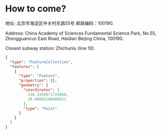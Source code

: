 # How to come?

地址: 北京市海淀区中关村东路55号 邮政编码：100190.

Address: China Academy of Sciences Fundamental Science Park, No.55,
Zhongguancun East Road, Haidian Beijing China, 100190.

Closest subway station: Zhichunlu (line 10).

```geojson
{
  "type": "FeatureCollection",
  "features": [
    {
      "type": "Feature",
      "properties": {},
      "geometry": {
        "coordinates": [
          116.3259971722868,
          39.98092190406621
        ],
        "type": "Point"
      }
    }
  ]
}
```
